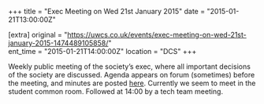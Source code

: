 +++
title = "Exec Meeting on Wed 21st January 2015"
date = "2015-01-21T13:00:00Z"

[extra]
original = "https://uwcs.co.uk/events/exec-meeting-on-wed-21st-january-2015-1474489105858/"    
ent_time = "2015-01-21T14:00:00Z"
location = "DCS"
+++

Weekly public meeting of the society’s exec, where all important decisions of the society are discussed. Agenda appears on forum (sometimes) before the meeting, and minutes are posted [here](https://uwcs.co.uk/minutes/1/). Currently we seem to meet in the student common room. Followed at 14:00 by a tech team meeting.

